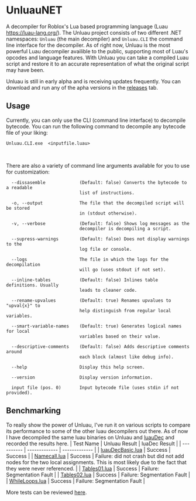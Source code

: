 # UnluauNET
A decompiler for Roblox's Lua based programming language (Luau https://luau-lang.org/). The Unluau project consists of two different .NET namespaces: ``Unluau`` (the main decompiler) and ``Unluau.CLI`` the command line interface for the decompiler. As of right now, Unluau is the most powerful Luau decompiler availible to the public, supporting most of Luau's opcodes and language features. With Unluau you can take a compiled Luau script and restore it to an accurate representation of what the original script may have been.

Unluau is still in early alpha and is receiving updates frequently. You can download and run any of the apha versions in the [releases](https://github.com/societall/UnluauNET/releases) tab.

## Usage
Currently, you can only use the CLI (command line interface) to decompile bytecode. You can run the following command to decompile any bytecode file of your liking:

```
Unluau.CLI.exe  <inputfile.luau>
```
<br>

There are also a variety of command line arguments available for you to use for customization:
```
  --dissasemble             (Default: false) Converts the bytecode to a readable
                            list of instructions.

  -o, --output              The file that the decompiled script will be stored
                            in (stdout otherwise).

  -v, --verbose             (Default: false) Shows log messages as the
                            decompiler is decompiling a script.

  --supress-warnings        (Default: false) Does not display warnings to the
                            log file or console.

  --logs                    The file in which the logs for the decompilation
                            will go (uses stdout if not set).

  --inline-tables           (Default: false) Inlines table definitions. Usually
                            leads to cleaner code.

  --rename-upvalues         (Default: true) Renames upvalues to "upval{x}" to
                            help distinguish from regular local variables.

  --smart-variable-names    (Default: true) Generates logical names for local
                            variables based on their value.

  --descriptive-comments    (Default: false) Adds descriptive comments around
                            each block (almost like debug info).

  --help                    Display this help screen.

  --version                 Display version information.

  input file (pos. 0)       Input bytecode file (uses stdin if not provided).
  ```
  
## Benchmarking
To really show the power of Unluau, I've run it on various scripts to compare its performance to some of the other luau decompilers out there. As of now I have decompiled the same luau binaries on Unluau and [luauDec](https://github.com/xgladius/luauDec) and recorded the results here.
| Test Name  | Unluau Result | luaDec Result |
| ---------- | ------------- | ------------- |
| [luauDecBasic.lua](Unluau.Test/Expect/luauDecBasic.lua)  | Success | Success |
| [Namecall.lua](Unluau.Test/Expect/Namecall.lua)  | Success  | Failure: did not crash but did not add nodes for the two local assignments. This is most likely due to the fact that they were never referenced. |
| [Tables01.lua](Unluau.Test/Expect/Tables01.lua)  | Success  | Failure: Segmentation Fault |
| [Tables02.lua](Unluau.Test/Expect/Tables02.lua)  | Success  | Failure: Segmentation Fault |
| [WhileLoops.lua](Unluau.Test/Expect/WhileLoops.lua)  | Success  | Failure: Segmentation Fault |

More tests can be reviewed [here](Unluau.Test/Expect).
